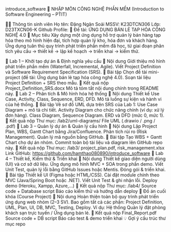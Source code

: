 introduce_software
🧠 NHẬP MÔN CÔNG NGHỆ PHẦN MỀM
(Introduction to Software Engineering – PTIT)

👨‍🎓 Thông tin sinh viên
Họ tên: Đặng Ngân Soải
MSSV: K23DTCN306
Lớp: D23TXCN06-K
Github Profile: 
🏪 Đề tài: ỨNG DỤNG BÁN LẺ TẠP HÓA CÔNG NGHỆ 4.0
🎯 Mục tiêu
Xây dựng một ứng dụng hỗ trợ quản lý bán hàng tạp hóa theo mô hình hiện đại, tích hợp quản lý kho, hóa đơn và khách hàng.
Ứng dụng tuân thủ quy trình phát triển phần mềm đã học, từ giai đoạn phân tích yêu cầu → thiết kế → lập kế hoạch → triển khai → kiểm thử.

📘 Lab 1 – Khởi tạo dự án & Định nghĩa yêu cầu
🔹 Nội dung
Giới thiệu mô hình phát triển phần mềm (Waterfall, Incremental, Agile).
Viết Project Definition và Software Requirement Specification (SRS).
🧩 Bài tập
Chọn đề tài mini-project (đề tài: Ứng dụng bán lẻ tạp hóa công nghệ 4.0).
Soạn tài liệu Project Definition + SRS theo mẫu.
📂 Kết quả nộp
Project_Definition_SRS.docx
Mô tả tóm tắt nội dung chính trong README này.
📗 Lab 2 – Phân tích & Mô hình hóa hệ thống
🔹 Nội dung
Thiết kế Use Case, Activity, Class, Sequence, ERD, DFD.
Mô tả luồng sự kiện và hành vi của hệ thống.
🧩 Bài tập
Vẽ sơ đồ UML dựa trên SRS của Lab 1:
Use Case Diagram + mô tả chi tiết.
Activity Diagram cho chức năng chính (ví dụ: xử lý đơn hàng).
Class Diagram, Sequence Diagram.
ERD và DFD (mức 0, mức 1).
📂 Kết quả nộp
Thư mục: /lab2/uml-diagrams/
File UML (.drawio / .png / .pdf)
📙 Lab 3 – Quản lý dự án & Quản lý cấu hình
🔹 Nội dung
Lập Project Plan, WBS, Gantt Chart bằng Jira/Confluence.
Phân tích rủi ro (Risk Management).
Quản lý mã nguồn bằng GitHub.
🧩 Bài tập
Tạo WBS + Gantt Chart cho dự án nhóm.
Commit toàn bộ tài liệu và diagram lên GitHub repo này.
📂 Kết quả nộp
Thư mục: /lab3/
project_plan.pdf, risk_management.xlsx
Link GitHub: https://github.com/hamthao080890/introduce_software
📒 Lab 4 – Thiết kế, Kiểm thử & Triển khai
🔹 Nội dung
Thiết kế giao diện người dùng (UI) và cơ sở dữ liệu.
Ứng dụng mô hình MVC + SOA trong phần demo.
Viết Unit Test, quản lý lỗi bằng GitHub Issues hoặc Mentis.
Đóng gói & triển khai.
🧩 Bài tập
Thiết kế UI (Figma hoặc HTML/CSS).
Cài đặt module chính theo MVC (Java/Spring Boot hoặc .NET).
Viết Unit Test & ghi nhận lỗi.
Deploy demo (Heroku, Xampp, Azure,...)
📂 Kết quả nộp
Thư mục: /lab4/
Source code + Database script
Báo cáo kiểm thử và hướng dẫn deploy
🧾 Đồ án cuối khóa (Course Project)
🔹 Nội dung
Hoàn thiện toàn bộ quy trình phát triển ứng dụng web nhóm (2–3 SV).
Bao gồm tất cả các phần: Project Definition, UML, Plan, UI, DB, MVC, Testing, Deploy.
Ví dụ: Hệ thống Quản lý đặt phòng khách sạn trực tuyến / Ứng dụng bán lẻ.
📂 Kết quả nộp
Final_Report.pdf
Source code + DB script
Báo cáo test & demo triển khai
💡 Gợi ý cấu trúc thư mục repo
